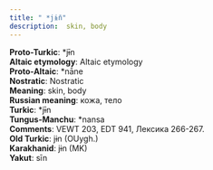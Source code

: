 ```yaml
---
title: " *jɨ̄n"
description:  skin, body
---
```


<strong>Proto-Turkic</strong>:  *jɨ̄n<br>
<strong>Altaic etymology</strong>:  Altaic etymology<br>
<strong> Proto-Altaic</strong>:  *nā́ne<br>
<strong>Nostratic</strong>:  Nostratic<br>
<strong>Meaning</strong>:  skin, body<br>
<strong>Russian meaning</strong>:  кожа, тело<br>
<strong>Turkic</strong>:  *jɨ̄n<br>
<strong>Tungus-Manchu</strong>:  *nansa<br>
<strong>Comments</strong>:  VEWT 203, EDT 941, Лексика 266-267.<br>
<strong>Old Turkic</strong>:  jɨn (OUygh.)<br>
<strong>Karakhanid</strong>:  jɨn (MK)<br>
<strong>Yakut</strong>:  sīn<br>


